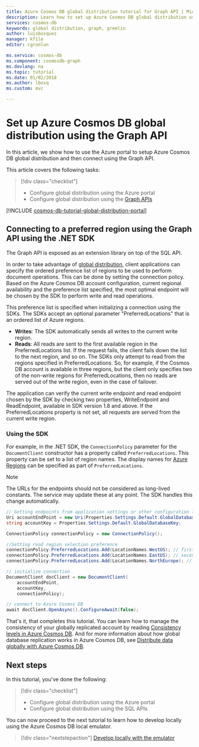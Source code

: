 ```yaml
---
title: Azure Cosmos DB global distribution tutorial for Graph API | Microsoft Docs
description: Learn how to set up Azure Cosmos DB global distribution using the Graph API.
services: cosmos-db
keywords: global distribution, graph, gremlin
author: luisbosquez
manager: kfile
editor: cgronlun

ms.service: cosmos-db
ms.component: cosmosdb-graph
ms.devlang: na
ms.topic: tutorial
ms.date: 01/02/2018
ms.author: lbosq
ms.custom: mvc

---
```

# Set up Azure Cosmos DB global distribution using the Graph API

In this article, we show how to use the Azure portal to setup Azure Cosmos DB global distribution and then connect using the Graph API.

This article covers the following tasks: 

> [!div class="checklist"]
> * Configure global distribution using the Azure portal
> * Configure global distribution using the [Graph APIs](graph-introduction.md)

[!INCLUDE [cosmos-db-tutorial-global-distribution-portal](../../includes/cosmos-db-tutorial-global-distribution-portal.md)]


## Connecting to a preferred region using the Graph API using the .NET SDK

The Graph API is exposed as an extension library on top of the SQL API.

In order to take advantage of [global distribution](distribute-data-globally.md), client applications can specify the ordered preference list of regions to be used to perform document operations. This can be done by setting the connection policy. Based on the Azure Cosmos DB account configuration, current regional availability and the preference list specified, the most optimal endpoint will be chosen by the SDK to perform write and read operations.

This preference list is specified when initializing a connection using the SDKs. The SDKs accept an optional parameter "PreferredLocations" that is an ordered list of Azure regions.

* **Writes**: The SDK automatically sends all writes to the current write region.
* **Reads**: All reads are sent to the first available region in the PreferredLocations list. If the request fails, the client fails down the list to the next region, and so on. The SDKs only attempt to read from the regions specified in PreferredLocations. So, for example, if the Cosmos DB account is available in three regions, but the client only specifies two of the non-write regions for PreferredLocations, then no reads are served out of the write region, even in the case of failover.

The application can verify the current write endpoint and read endpoint chosen by the SDK by checking two properties, WriteEndpoint and ReadEndpoint, available in SDK version 1.8 and above. If the PreferredLocations property is not set, all requests are served from the current write region.

### Using the SDK

For example, in the .NET SDK, the `ConnectionPolicy` parameter for the `DocumentClient` constructor has a property called `PreferredLocations`. This property can be set to a list of region names. The display names for [Azure Regions][regions] can be specified as part of `PreferredLocations`.

> [!NOTE]
> The URLs for the endpoints should not be considered as long-lived constants. The service may update these at any point. The SDK handles this change automatically.
>
>

```cs
// Getting endpoints from application settings or other configuration location
Uri accountEndPoint = new Uri(Properties.Settings.Default.GlobalDatabaseUri);
string accountKey = Properties.Settings.Default.GlobalDatabaseKey;

ConnectionPolicy connectionPolicy = new ConnectionPolicy();

//Setting read region selection preference
connectionPolicy.PreferredLocations.Add(LocationNames.WestUS); // first preference
connectionPolicy.PreferredLocations.Add(LocationNames.EastUS); // second preference
connectionPolicy.PreferredLocations.Add(LocationNames.NorthEurope); // third preference

// initialize connection
DocumentClient docClient = new DocumentClient(
    accountEndPoint,
    accountKey,
    connectionPolicy);

// connect to Azure Cosmos DB
await docClient.OpenAsync().ConfigureAwait(false);
```

That's it, that completes this tutorial. You can learn how to manage the consistency of your globally replicated account by reading [Consistency levels in Azure Cosmos DB](consistency-levels.md). And for more information about how global database replication works in Azure Cosmos DB, see [Distribute data globally with Azure Cosmos DB](distribute-data-globally.md).

## Next steps

In this tutorial, you've done the following:

> [!div class="checklist"]
> * Configure global distribution using the Azure portal
> * Configure global distribution using the SQL APIs

You can now proceed to the next tutorial to learn how to develop locally using the Azure Cosmos DB local emulator.

> [!div class="nextstepaction"]
> [Develop locally with the emulator](local-emulator.md)

[regions]: https://azure.microsoft.com/regions/

